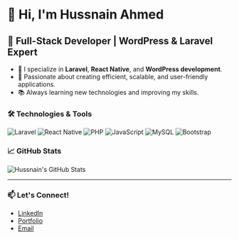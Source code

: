 # 👋 Hi, I'm Hussnain Ahmed

## 🚀 Full-Stack Developer | WordPress & Laravel Expert

- 🔧 I specialize in **Laravel**, **React Native**, and **WordPress development**.
- 🎯 Passionate about creating efficient, scalable, and user-friendly applications.
- 📚 Always learning new technologies and improving my skills.

### 🛠️ Technologies & Tools
![Laravel](https://img.shields.io/badge/-Laravel-FF2D20?logo=laravel&logoColor=white&style=flat)
![React Native](https://img.shields.io/badge/-React_Native-61DAFB?logo=react&logoColor=black&style=flat)
![PHP](https://img.shields.io/badge/-PHP-777BB4?logo=php&logoColor=white&style=flat)
![JavaScript](https://img.shields.io/badge/-JavaScript-F7DF1E?logo=javascript&logoColor=black&style=flat)
![MySQL](https://img.shields.io/badge/-MySQL-4479A1?logo=mysql&logoColor=white&style=flat)
![Bootstrap](https://img.shields.io/badge/-Bootstrap-563D7C?logo=bootstrap&logoColor=white&style=flat)

### 📈 GitHub Stats
![Hussnain's GitHub Stats](https://github-readme-stats.vercel.app/api?username=hussnainahmed&show_icons=true&theme=radical)

---

### 📫 Let's Connect!
- [LinkedIn](https://www.linkedin.com/in/your-link)
- [Portfolio](https://your-portfolio.com)
- [Email](mailto:your@email.com)
